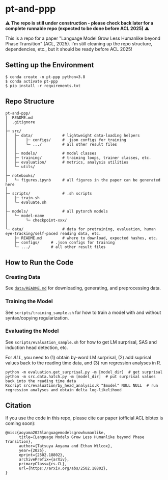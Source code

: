 # pt-and-ppp

⚠️ **The repo is still under construction - please check back later for a complete runnable repo (expected to be done before ACL 2025)** ⚠️

This is a repo for a paper "Language Model Grow Less Humanlike beyond Phase Transition" (ACL, 2025). I'm still cleaning up the repo structure, dependencies, etc., but it should be ready before ACL 2025!

## Setting up the Environment

```
$ conda create -n pt-ppp python=3.8
$ conda activate pt-ppp
$ pip install -r requirements.txt
```

## Repo Structure

```
pt-and-ppp/
│  README.md
│  .gitignore
│
├─ src/                  
│   ├─ data/             # lightweight data-loading helpers
│   │    ├─ configs/     # .json configs for training
│   │    └─ .../         # all other result files
│   │
│   ├─ models/           # model classes
│   ├─ training/         # training loops, trainer classes, etc.
│   ├─ evaluation/       # metrics, analysis utilities
│   └─ utils/
│
├─ notebooks/
│   └─ figures.ipynb     # all figures in the paper can be generated here
│
├─ scripts/              # .sh scripts
│   ├─ train.sh
│   └─ evaluate.sh
│
├─ models/               # all pytorch models
│   └─ model-name
│        └─ checkpoint-xxx/
│
└─ data/                 # data for pretraining, evaluation, human eye-tracking/self-paced reading data, etc.
    ├─ README.md         # where to download, expected hashes, etc.
    ├─ configs/     # .json configs for training
    └─ .../         # all other result files
```
## How to Run the Code

### Creating Data

See [`data/README.md`](https://github.com/t-aoyam/pt-and-ppp/tree/main/data/README.md) for downloading, generating, and preprocessing data.

### Training the Model

See `scripts/training_sample.sh` for how to train a model with and without syntax/copying regularization.

### Evaluating the Model

See `scripts/evaluation_sample.sh` for how to get LM surprisal, SAS and induction head detection, etc.

For $\Delta LL$, you need to (1) obtain by-word LM surprisal, (2) add suprisal values back to the reading time data, and (3) run regression analyses in R.

```
python -m evaluation.get_surprisal.py -m [model_dir]  # get surprisal
python -m src.data.hatch.py -m [model_dir]  # put surprisal values back into the reading time data
Rscript src/evaluation/by_head_analysis.R "$model" NULL NULL  # run regression analyses and obtain delta log-likelihood
```

## Citation

If you use the code in this repo, please cite our paper (official ACL bibtex is coming soon):
```
@misc{aoyama2025languagemodelsgrowhumanlike,
      title={Language Models Grow Less Humanlike beyond Phase Transition}, 
      author={Tatsuya Aoyama and Ethan Wilcox},
      year={2025},
      eprint={2502.18802},
      archivePrefix={arXiv},
      primaryClass={cs.CL},
      url={https://arxiv.org/abs/2502.18802}, 
}
```
